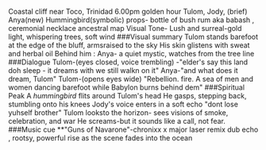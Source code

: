 Coastal cliff near Toco, Trinidad
6.00pm golden hour
Tulom, Jody, (brief) Anya(new) Hummingbird(symbolic)
props- bottle of bush rum aka babash , ceremonial necklace ancestral map
Visual Tone- Lush and surreal-gold light, whispering trees, soft wind
###Visual summary
Tulom stands barefoot at the edge of the bluff, armsraised to the sky
His skin glistens with sweat and herbal oil
Behind him : Anya- a quiet mystic, watches from the tree line
###Dialogue
Tulom-(eyes closed, voice trembling) -"elder's say this land doh sleep - it dreams with we still walkn on it"
Anya-"and what does it dream, Tulom"
Tulom-(opens eyes wide)
"Rebellion. fire. A sea of men and women dancing barefoot while Babylon burns behind dem"
###Spiritual Peak
A *hummingbird* flits around Tulom's head 
He gasps, stepping back, stumbling onto his knees
Jody's voice enters in a soft echo "dont lose yuhself brother"
Tulom looksto the horizon- sees visions of smoke, celebration, and war
He screams-but it sounds like a call, not fear.
###Music cue
**"Guns of Navarone"-chronixx x major laser remix
dub echo , rootsy, powerful rise as the scene fades into the ocean
